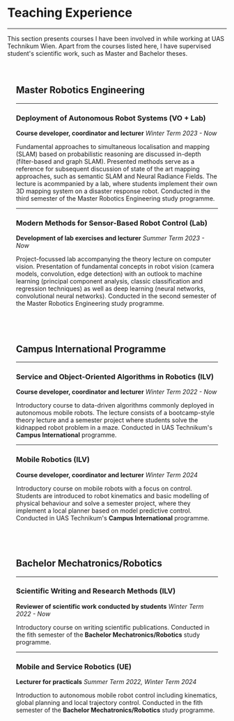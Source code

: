 # Teaching Experience

---

This section presents courses I have been involved in while working at UAS Technikum Wien. Apart from the courses listed here, I have supervised student's scientific work, such as Master and Bachelor theses.

</div>
<div class="w3-card-4 w3-margin w3-white" style="padding: 15pt;">

## Master Robotics Engineering

---

### Deployment of Autonomous Robot Systems (VO + Lab)

**Course developer, coordinator and lecturer** *Winter Term 2023 - Now*

Fundamental approaches to simultaneous localisation and mapping (SLAM) based on probabilistic reasoning are discussed in-depth (filter-based and graph SLAM). Presented methods serve as a reference for subsequent discussion of state of the art mapping approaches, such as semantic SLAM and Neural Radiance Fields. The lecture is acommpanied by a lab, where students implement their own 3D mapping system on a disaster response robot. Conducted in the third semester of the Master Robotics Engineering study programme.

---

### Modern Methods for Sensor-Based Robot Control (Lab)

**Development of lab exercises and lecturer** *Summer Term 2023 - Now*

Project-focussed lab accompanying the theory lecture on computer vision. Presentation of fundamental concepts in robot vision (camera models, convolution, edge detection) with an outlook to machine learning (principal component analysis, classic classification and regression techniques) as well as deep learning (neural networks, convolutional neural networks). Conducted in the second semester of the Master Robotics Engineering study programme.

</div>
<div class="w3-card-4 w3-margin w3-white" style="padding: 15pt;">

## Campus International Programme

---

### Service and Object-Oriented Algorithms in Robotics (ILV)

**Course developer, coordinator and lecturer** *Winter Term 2022 - Now*

Introductory course to data-driven algorithms commonly deployed in autonomous mobile robots. The lecture consists of a bootcamp-style theory lecture and a semester project where students solve the kidnapped robot problem in a maze. Conducted in UAS Technikum's **Campus International** programme.

---

### Mobile Robotics (ILV)

**Course developer, coordinator and lecturer** *Winter Term 2024*

Introductory course on mobile robots with a focus on control. Students are introduced to robot kinematics and basic modelling of physical behaviour and solve a semester project, where they implement a local planner based on model predictive control. Conducted in UAS Technikum's **Campus International** programme.

</div>
<div class="w3-card-4 w3-margin w3-white" style="padding: 15pt;">

## Bachelor Mechatronics/Robotics

---

### Scientific Writing and Research Methods (ILV)

**Reviewer of scientific work conducted by students** *Winter Term 2022 - Now*

Introductory course on writing scientific publications. Conducted in the fith semester of the **Bachelor Mechatronics/Robotics** study programme.

---

### Mobile and Service Robotics (UE)

**Lecturer for practicals** *Summer Term 2022, Winter Term 2024*

Introduction to autonomous mobile robot control including kinematics, global planning and local trajectory control. Conducted in the fith semester of the **Bachelor Mechatronics/Robotics** study programme.

